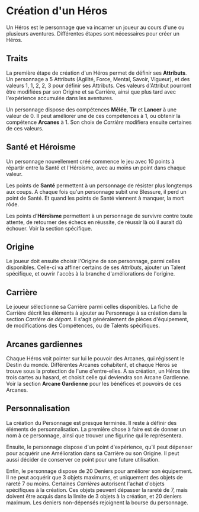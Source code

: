 # Création d'un Héros

Un Héros est le personnage que va incarner un joueur au cours d'une ou plusieurs aventures. Différentes étapes sont nécessaires pour créer un Héros.

## Traits

La première étape de création d'un Héros permet de définir ses **Attributs**. Un personnage a 5 Attributs (Agilité, Force, Mental, Savoir, Vigueur), et des valeurs 1, 1, 2, 2, 3 pour définir ses Attributs. Ces valeurs d'Attribut pourront être modifiées par son Origine et sa Carrière, ainsi que plus tard avec l'expérience accumulée dans les aventures.

Un personnage dispose des compétences **Mêlée**, **Tir** et **Lancer** à une valeur de 0. Il peut améliorer une de ces compétences à 1, ou obtenir la compétence **Arcanes** à 1. Son choix de _Carrière_ modifiera ensuite certaines de ces valeurs.

## Santé et Héroisme

Un personnage nouvellement créé commence le jeu avec 10 points à répartir entre la Santé et l'Héroisme, avec au moins un point dans chaque valeur.

Les points de **Santé** permettent à un personnage de résister plus longtemps aux coups. A chaque fois qu'un personnage subit une Blessure, il perd un point de Santé. Et quand les points de Santé viennent à manquer, la mort rôde.

Les points d'**Héroïsme** permettent à un personnage de survivre contre toute attente, de retourner des échecs en réussite, de réussir là où il aurait dû échouer. Voir la section spécifique.

##  Origine

Le joueur doit ensuite choisir l'Origine de son personnage, parmi celles disponibles. Celle-ci va affiner certains de ses _Attributs_, ajouter un Talent spécifique, et ouvrir l'accès à la branche d'améliorations de l'origine.

## Carrière

Le joueur sélectionne sa Carrière parmi celles disponibles. La fiche de Carrière décrit les éléments à ajouter au Personnage à sa création dans la section _Carrière de départ_. Il s'agit généralement de pièces d'équipement, de modifications des Compétences, ou de Talents spécifiques.

## Arcanes gardiennes

Chaque Héros voit pointer sur lui le pouvoir des Arcanes, qui régissent le Destin du monde. Différentes Arcanes cohabitent, et chaque Héros se trouve sous la protection de l'une d'entre-elles. A sa création, un Héros tire trois cartes au hasard, et choisit celle qui deviendra son Arcane Gardienne. Voir la section **Arcane Gardienne** pour les bénéfices et pouvoirs de ces Arcanes.

## Personnalisation

La création du Personnage est presque terminée. Il reste à définir des éléments de personnalisation. La première chose à faire est de donner un nom à ce personnage, ainsi que trouver une figurine qui le représentera.

Ensuite, le personnage dispose d'un point d'expérience, qu'il peut dépenser pour acquérir une Amélioration dans sa Carrière ou son Origine. Il peut aussi décider de conserver ce point pour une future utilisation.

Enfin, le personnage dispose de 20 Deniers pour améliorer son équipement. Il ne peut acquérir que 3 objets maximums, et uniquement des objets de rareté 7 ou moins. Certaines _Carrières_ autorisent l'achat d'objets spécifiques à la création. Ces objets peuvent dépasser la rareté de 7, mais doivent être acquis dans la limite de 3 objets à la création, et 20 deniers maximum. Les deniers non-dépensés rejoignent la bourse du personnage.
